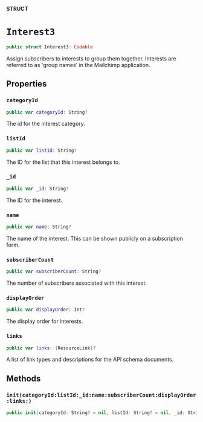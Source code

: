 **STRUCT**

# `Interest3`

```swift
public struct Interest3: Codable
```

Assign subscribers to interests to group them together. Interests are referred to as &#x27;group names&#x27; in the Mailchimp application.

## Properties
### `categoryId`

```swift
public var categoryId: String?
```

The id for the interest category.

### `listId`

```swift
public var listId: String?
```

The ID for the list that this interest belongs to.

### `_id`

```swift
public var _id: String?
```

The ID for the interest.

### `name`

```swift
public var name: String?
```

The name of the interest. This can be shown publicly on a subscription form.

### `subscriberCount`

```swift
public var subscriberCount: String?
```

The number of subscribers associated with this interest.

### `displayOrder`

```swift
public var displayOrder: Int?
```

The display order for interests.

### `links`

```swift
public var links: [ResourceLink]?
```

A list of link types and descriptions for the API schema documents.

## Methods
### `init(categoryId:listId:_id:name:subscriberCount:displayOrder:links:)`

```swift
public init(categoryId: String? = nil, listId: String? = nil, _id: String? = nil, name: String? = nil, subscriberCount: String? = nil, displayOrder: Int? = nil, links: [ResourceLink]? = nil)
```
